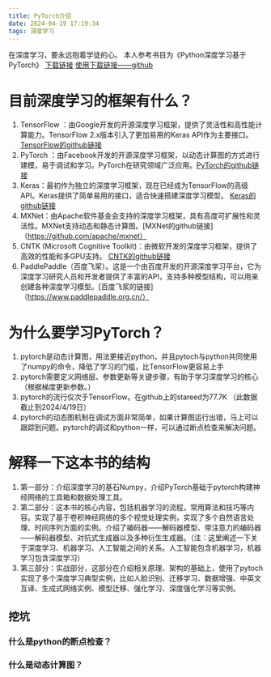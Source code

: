 ```yaml
---
title: PyTorch介绍
date: 2024-04-19 17:19:34
tags: 深度学习
---
```

 
在深度学习，要永远抱着学徒的心。
本人参考书目为《Python深度学习基于PyTorch》 [下载链接](http://www.feiguyunai.com/) [使用下载链接——github](https://github.com/Wumg3000/feiguyunai)

# 目前深度学习的框架有什么？
1. TensorFlow ：由Google开发的开源深度学习框架，提供了灵活性和高性能计算能力。TensorFlow 2.x版本引入了更加易用的Keras API作为主要接口。[TensorFlow的github链接](https://github.com/tensorflow/tensorflow)
2. PyTorch ：由Facebook开发的开源深度学习框架，以动态计算图的方式进行建模，易于调试和学习。PyTorch在研究领域广泛应用。[PyTorch的github链接](https://github.com/pytorch/pytorch)
3. Keras：最初作为独立的深度学习框架，现在已经成为TensorFlow的高级API。Keras提供了简单易用的接口，适合快速搭建深度学习模型。 [Keras的github链接](https://github.com/keras-team/keras)
4. MXNet：由Apache软件基金会支持的深度学习框架，具有高度可扩展性和灵活性。MXNet支持动态和静态计算图。[MXNet的github链接]（https://github.com/apache/mxnet）
5. CNTK (Microsoft Cognitive Toolkit)：由微软开发的深度学习框架，提供了高效的性能和多GPU支持。 [CNTK的github链接](https://github.com/microsoft/CNTK)
6. PaddlePaddle（百度飞桨）。这是一个由百度开发的开源深度学习平台，它为深度学习研究人员和开发者提供了丰富的API，支持多种模型结构，可以用来创建各种深度学习模型。[百度飞浆的链接]（https://www.paddlepaddle.org.cn/）

# 为什么要学习PyTorch？
1. pytorch是动态计算图，用法更接近python，并且pytoch与python共同使用了numpy的命令，降低了学习的门槛，比TensorFlow更容易上手
2. pytorch需要定义网络层、参数更新等关键步骤，有助于学习深度学习的核心（根据梯度更新参数。）
3. pytorch的流行仅次于TensorFlow。在github上的stareed为77.7K （此数据截止到2024/4/19日）
4. pytorch的动态图机制在调试方面非常简单，如果计算图运行出错，马上可以跟踪到问题。pytorch的调试和python一样，可以通过断点检查来解决问题。

# 解释一下这本书的结构
1. 第一部分：介绍深度学习的基石Numpy，介绍PyTorch基础于pytorch构建神经网络的工具箱和数据处理工具。
2. 第二部分：这本书的核心内容，包括机器学习的流程，常用算法和技巧等内容。实现了基于卷积神经网络的多个视觉处理实例，实现了多个自然语言处理、时间序列方面的实例。介绍了编码器——解码器模型、带注意力的编码器——解码器模型、对抗式生成器以及多种衍生生成器。（注：这里阐述一下关于深度学习、机器学习、人工智能之间的关系。人工智能包含机器学习，机器学习包含深度学习）
3. 第三部分：实战部分，这部分在介绍相关原理、架构的基础上，使用了pytoch实现了多个深度学习典型实例，比如人脸识别、迁移学习、数据增强、中英文互译、生成式网络实例、模型迁移、强化学习、深度强化学习等实例。






## 挖坑
### 什么是python的断点检查？
### 什么是动态计算图？